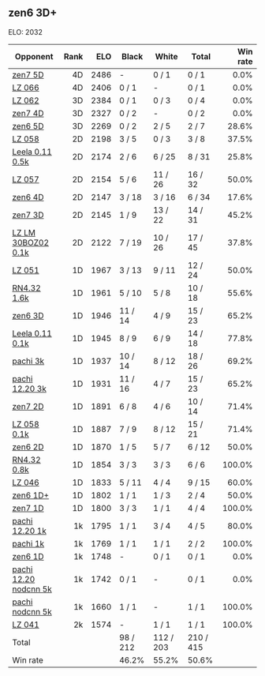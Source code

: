 ## zen6 3D+ ##

ELO: 2032

Opponent | Rank | ELO | Black | White | Total | Win rate
---------|-----:|----:|-------|-------|-------|-------:
[zen7 5D](zen7%205D.md) | 4D | 2486 | - | 0 / 1 | 0 / 1 | 0.0%
[LZ 066](LZ%20066.md) | 4D | 2406 | 0 / 1 | - | 0 / 1 | 0.0%
[LZ 062](LZ%20062.md) | 3D | 2384 | 0 / 1 | 0 / 3 | 0 / 4 | 0.0%
[zen7 4D](zen7%204D.md) | 3D | 2327 | 0 / 2 | - | 0 / 2 | 0.0%
[zen6 5D](zen6%205D.md) | 3D | 2269 | 0 / 2 | 2 / 5 | 2 / 7 | 28.6%
[LZ 058](LZ%20058.md) | 2D | 2198 | 3 / 5 | 0 / 3 | 3 / 8 | 37.5%
[Leela 0.11 0.5k](Leela%200.11%200.5k.md) | 2D | 2174 | 2 / 6 | 6 / 25 | 8 / 31 | 25.8%
[LZ 057](LZ%20057.md) | 2D | 2154 | 5 / 6 | 11 / 26 | 16 / 32 | 50.0%
[zen6 4D](zen6%204D.md) | 2D | 2147 | 3 / 18 | 3 / 16 | 6 / 34 | 17.6%
[zen7 3D](zen7%203D.md) | 2D | 2145 | 1 / 9 | 13 / 22 | 14 / 31 | 45.2%
[LZ LM 30BOZ02 0.1k](LZ%20LM%2030BOZ02%200.1k.md) | 2D | 2122 | 7 / 19 | 10 / 26 | 17 / 45 | 37.8%
[LZ 051](LZ%20051.md) | 1D | 1967 | 3 / 13 | 9 / 11 | 12 / 24 | 50.0%
[RN4.32 1.6k](RN4.32%201.6k.md) | 1D | 1961 | 5 / 10 | 5 / 8 | 10 / 18 | 55.6%
[zen6 3D](zen6%203D.md) | 1D | 1946 | 11 / 14 | 4 / 9 | 15 / 23 | 65.2%
[Leela 0.11 0.1k](Leela%200.11%200.1k.md) | 1D | 1945 | 8 / 9 | 6 / 9 | 14 / 18 | 77.8%
[pachi 3k](pachi%203k.md) | 1D | 1937 | 10 / 14 | 8 / 12 | 18 / 26 | 69.2%
[pachi 12.20 3k](pachi%2012.20%203k.md) | 1D | 1931 | 11 / 16 | 4 / 7 | 15 / 23 | 65.2%
[zen7 2D](zen7%202D.md) | 1D | 1891 | 6 / 8 | 4 / 6 | 10 / 14 | 71.4%
[LZ 058 0.1k](LZ%20058%200.1k.md) | 1D | 1887 | 7 / 9 | 8 / 12 | 15 / 21 | 71.4%
[zen6 2D](zen6%202D.md) | 1D | 1870 | 1 / 5 | 5 / 7 | 6 / 12 | 50.0%
[RN4.32 0.8k](RN4.32%200.8k.md) | 1D | 1854 | 3 / 3 | 3 / 3 | 6 / 6 | 100.0%
[LZ 046](LZ%20046.md) | 1D | 1833 | 5 / 11 | 4 / 4 | 9 / 15 | 60.0%
[zen6 1D+](zen6%201D+.md) | 1D | 1802 | 1 / 1 | 1 / 3 | 2 / 4 | 50.0%
[zen7 1D](zen7%201D.md) | 1D | 1800 | 3 / 3 | 1 / 1 | 4 / 4 | 100.0%
[pachi 12.20 1k](pachi%2012.20%201k.md) | 1k | 1795 | 1 / 1 | 3 / 4 | 4 / 5 | 80.0%
[pachi 1k](pachi%201k.md) | 1k | 1769 | 1 / 1 | 1 / 1 | 2 / 2 | 100.0%
[zen6 1D](zen6%201D.md) | 1k | 1748 | - | 0 / 1 | 0 / 1 | 0.0%
[pachi 12.20 nodcnn 5k](pachi%2012.20%20nodcnn%205k.md) | 1k | 1742 | 0 / 1 | - | 0 / 1 | 0.0%
[pachi nodcnn 5k](pachi%20nodcnn%205k.md) | 1k | 1660 | 1 / 1 | - | 1 / 1 | 100.0%
[LZ 041](LZ%20041.md) | 2k | 1574 | - | 1 / 1 | 1 / 1 | 100.0%
Total | | | 98 / 212 | 112 / 203 | 210 / 415 | 
Win rate| | | 46.2% | 55.2% | 50.6% | 

